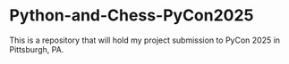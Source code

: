 # Python-and-Chess-PyCon2025
This is a repository that will hold my project submission to PyCon 2025 in Pittsburgh, PA.
